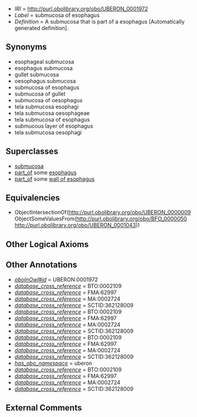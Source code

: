  * *IRI* = http://purl.obolibrary.org/obo/UBERON_0001972
 * *Label* = submucosa of esophagus
 * *Definition* = A submucosa that is part of a esophagus [Automatically generated definition].

## Synonyms

 * esophageal submucosa
 * esophagus submucosa
 * gullet submucosa
 * oesophagus submucosa
 * submucosa of esophagus
 * submucosa of gullet
 * submucosa of oesophagus
 * tela submucosa esophagi
 * tela submucosa oesophageae
 * tela submucosa of esophagus
 * submucous layer of esophagus
 * tela submucosa oesophagi

## Superclasses

 * [submucosa](../../UBERON/09/UBERON_0000009.md)
 * [part_of](../../BFO/50/BFO_0000050.md) some [esophagus](../../UBERON/43/UBERON_0001043.md)
 * [part_of](../../BFO/50/BFO_0000050.md) some [wall of esophagus](../../UBERON/96/UBERON_0001096.md)

## Equivalencies

 * ObjectIntersectionOf(<http://purl.obolibrary.org/obo/UBERON_0000009> ObjectSomeValuesFrom(<http://purl.obolibrary.org/obo/BFO_0000050> <http://purl.obolibrary.org/obo/UBERON_0001043>))

## Other Logical Axioms


## Other Annotations

 * *[oboInOwl#id](../../id/oboInOwl#id.md)* = UBERON:0001972
 * *[database_cross_reference](../../ef/oboInOwl#hasDbXref.md)* = BTO:0002109
 * *[database_cross_reference](../../ef/oboInOwl#hasDbXref.md)* = FMA:62997
 * *[database_cross_reference](../../ef/oboInOwl#hasDbXref.md)* = MA:0002724
 * *[database_cross_reference](../../ef/oboInOwl#hasDbXref.md)* = SCTID:362128009
 * *[database_cross_reference](../../ef/oboInOwl#hasDbXref.md)* = BTO:0002109
 * *[database_cross_reference](../../ef/oboInOwl#hasDbXref.md)* = FMA:62997
 * *[database_cross_reference](../../ef/oboInOwl#hasDbXref.md)* = MA:0002724
 * *[database_cross_reference](../../ef/oboInOwl#hasDbXref.md)* = SCTID:362128009
 * *[database_cross_reference](../../ef/oboInOwl#hasDbXref.md)* = BTO:0002109
 * *[database_cross_reference](../../ef/oboInOwl#hasDbXref.md)* = FMA:62997
 * *[database_cross_reference](../../ef/oboInOwl#hasDbXref.md)* = MA:0002724
 * *[database_cross_reference](../../ef/oboInOwl#hasDbXref.md)* = SCTID:362128009
 * *[has_obo_namespace](../../ce/oboInOwl#hasOBONamespace.md)* = uberon
 * *[database_cross_reference](../../ef/oboInOwl#hasDbXref.md)* = BTO:0002109
 * *[database_cross_reference](../../ef/oboInOwl#hasDbXref.md)* = FMA:62997
 * *[database_cross_reference](../../ef/oboInOwl#hasDbXref.md)* = MA:0002724
 * *[database_cross_reference](../../ef/oboInOwl#hasDbXref.md)* = SCTID:362128009

## External Comments

